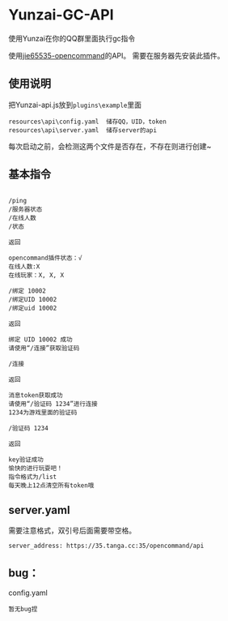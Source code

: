 # Yunzai-GC-API
 使用Yunzai在你的QQ群里面执行gc指令

 使用[jie65535-opencommand](https://github.com/jie65535/gc-opencommand-plugin)的API。
 需要在服务器先安装此插件。

## 使用说明
把Yunzai-api.js放到`plugins\example`里面
```
resources\api\config.yaml  储存QQ，UID，token
resources\api\server.yaml  储存server的api
```
每次启动之前，会检测这两个文件是否存在，不存在则进行创建~


## 基本指令
```

/ping
/服务器状态
/在线人数
/状态

返回

opencommand插件状态：√
在线人数:X
在线玩家：X, X, X
```

```
/绑定 10002
/绑定UID 10002
/绑定uid 10002

返回

绑定 UID 10002 成功
请使用“/连接”获取验证码
```

```
/连接

返回

消息token获取成功
请使用“/验证码 1234”进行连接
1234为游戏里面的验证码
```

```
/验证码 1234

返回

key验证成功
愉快的进行玩耍吧！
指令格式为/list
每天晚上12点清空所有token哦
```

## server.yaml
需要注意格式，双引号后面需要带空格。
```
server_address: https://35.tanga.cc:35/opencommand/api
````






## bug：

config.yaml

`
暂无bug捏
`

